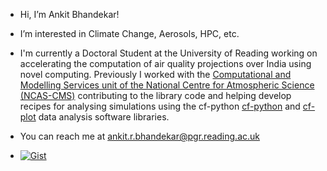 - Hi, I’m Ankit Bhandekar!
- I’m interested in Climate Change, Aerosols, HPC, etc.
- I'm currently a Doctoral Student at the University of Reading working on accelerating the computation of air quality projections over India using novel computing. Previously I worked with the [Computational and Modelling Services unit of the National Centre for Atmospheric Science (NCAS-CMS)](https://cms.ncas.ac.uk/) contributing to the library code and helping develop recipes for analysing simulations using the cf-python [cf-python](https://ncas-cms.github.io/cf-python) and [cf-plot](https://ajheaps.github.io/cf-plot) data analysis software libraries. 
- You can reach me at ankit.r.bhandekar@pgr.reading.ac.uk

- [![Gist](https://img.shields.io/badge/Gist-Check%20out%20this%20Gist%20I%20created:%20Running%20Jupyter%20Notebooks%20on%20sci%20physical%20server%20via%20VS%20Code!-blue)](<https://gist.github.com/bewithankit/1848ba6a4feabd8a750df80b6f3555dc>)

<!---
bewithankit/bewithankit is a ✨ special ✨ repository because its `README.md` (this file) appears on your GitHub profile.
You can click the Preview link to take a look at your changes.
--->

<!---
- 🌱 I’m currently learning ... 
- 💞️ I’m looking to collaborate on ...
--->
